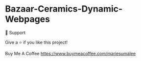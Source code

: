 # Bazaar-Ceramics-Dynamic-Webpages

🤝 Support

Give a ⭐️ if you like this project!

Buy Me A Coffee https://www.buymeacoffee.com/mariesumalee
